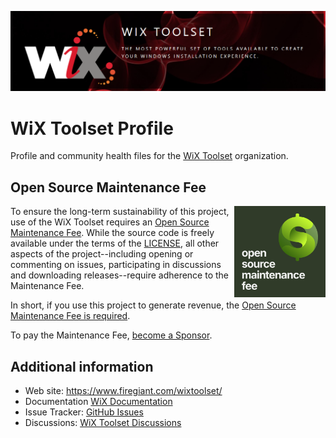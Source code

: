 ![The WiX Toolset Logo](https://github.com/wixtoolset/.github/raw/master/profile/images/readme-header.png)

# WiX Toolset Profile

Profile and community health files for the [WiX Toolset](https://github.com/wixtoolset) organization.


## Open Source Maintenance Fee

<a href="https://opensourcemaintenancefee.org/"><img src='https://github.com/wixtoolset/.github/blob/master/profile/images/osmf-logo-square-dark.png' height='146' align='right' /></a>

To ensure the long-term sustainability of this project, use of the WiX Toolset requires an [Open Source Maintenance Fee](https://opensourcemaintenancefee.org). While the source code is freely available under the terms of the [LICENSE](https://github.com/wixtoolset/wix/blob/main/LICENSE.TXT), all other aspects of the project--including opening or commenting on issues, participating in discussions and downloading releases--require adherence to the Maintenance Fee.

In short, if you use this project to generate revenue, the [Open Source Maintenance Fee is required](https://opensourcemaintenancefee.org).

To pay the Maintenance Fee, [become a Sponsor](https://github.com/sponsors/wixtoolset).


## Additional information

* Web site: https://www.firegiant.com/wixtoolset/
* Documentation [WiX Documentation](https://docs.firegiant.com/wixtoolset/)
* Issue Tracker: [GitHub Issues](https://github.com/wixtoolset/issues/issues)
* Discussions: [WiX Toolset Discussions](https://github.com/orgs/wixtoolset/discussions)
